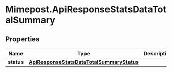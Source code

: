 # Mimepost.ApiResponseStatsDataTotalSummary

## Properties
Name | Type | Description | Notes
------------ | ------------- | ------------- | -------------
**status** | [**ApiResponseStatsDataTotalSummaryStatus**](ApiResponseStatsDataTotalSummaryStatus.md) |  | [optional] 


